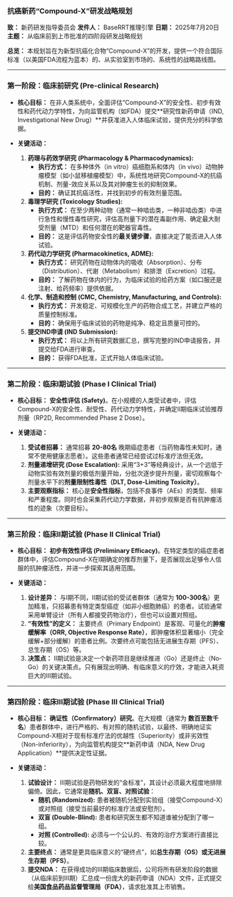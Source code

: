 
### **抗癌新药“Compound-X”研发战略规划**

**致：** 新药研发指导委员会
**发件人：** BaseRRT推理引擎
**日期：** 2025年7月20日
**主题：** 从临床前到上市批准的四阶段研发战略规划

**总览：** 本规划旨在为新型抗癌化合物“Compound-X”的开发，提供一个符合国际标准（以美国FDA流程为蓝本）的、从实验室到市场的、系统性的战略路线图。

---

### **第一阶段：临床前研究 (Pre-clinical Research)**

*   **核心目标：** 在非人类系统中，全面评估“Compound-X”的安全性、初步有效性和药代动力学特性，为向监管机构（如FDA）提交**研究性新药申请（IND, Investigational New Drug）**并获准进入人体临床试验，提供充分的科学依据。

*   **关键活动：**
    1.  **药理与药效学研究 (Pharmacology & Pharmacodynamics):**
        *   **执行方式：** 在多种体外（in vitro）癌细胞系和体内（in vivo）动物肿瘤模型（如小鼠移植瘤模型）中，系统性地研究Compound-X的抗癌机制、剂量-效应关系以及其对肿瘤生长的抑制效果。
        *   **目的：** 确证其抗癌活性，并找到初步的有效剂量范围。
    2.  **毒理学研究 (Toxicology Studies):**
        *   **执行方式：** 在至少两种动物（通常一种啮齿类，一种非啮齿类）中进行急性和慢性毒性研究，评估高剂量下的潜在毒副作用、确定最大耐受剂量（MTD）和任何潜在的靶器官毒性。
        *   **目的：** 这是评估药物安全性的**最关键步骤**，直接决定了能否进入人体试验。
    3.  **药代动力学研究 (Pharmacokinetics, ADME):**
        *   **执行方式：** 研究药物在动物体内的吸收（Absorption）、分布（Distribution）、代谢（Metabolism）和排泄（Excretion）过程。
        *   **目的：** 了解药物在体内的行为，为临床试验的给药方案（如口服还是注射、给药频率）提供依据。
    4.  **化学、制造和控制 (CMC, Chemistry, Manufacturing, and Controls):**
        *   **执行方式：** 开发稳定、可规模化生产的药物合成工艺，并建立严格的质量控制标准。
        *   **目的：** 确保用于临床试验的药物是纯净、稳定且质量可控的。
    5.  **提交IND申请 (IND Submission):**
        *   **执行方式：** 将以上所有研究数据汇总，撰写完整的IND申请报告，并提交给FDA进行审查。
        *   **目的：** 获得FDA批准，正式开始人体临床试验。

---

### **第二阶段：临床I期试验 (Phase I Clinical Trial)**

*   **核心目标：** **安全性评估 (Safety)**。在小规模的人类受试者中，评估Compound-X的安全性、耐受性、药代动力学特性，并确定II期临床试验推荐剂量（RP2D, Recommended Phase 2 Dose）。

*   **关键活动：**
    1.  **受试者招募：** 通常招募 **20-80名** 晚期癌症患者（当药物毒性未知时，通常不使用健康志愿者）。这些患者通常已经尝试过标准疗法但无效。
    2.  **剂量递增研究 (Dose Escalation):** 采用“3+3”等经典设计，从一个远低于动物实验有效剂量的极低剂量开始，分批次逐步提升剂量，密切观察每个剂量水平下的**剂量限制性毒性（DLT, Dose-Limiting Toxicity）**。
    3.  **主要观察指标：** 核心是**安全性指标**，包括不良事件（AEs）的类型、频率和严重程度。同时也会采集药代动力学数据，并初步观察是否有抗肿瘤活性的迹象（次要目标）。

---

### **第三阶段：临床II期试验 (Phase II Clinical Trial)**

*   **核心目标：** **初步有效性评估 (Preliminary Efficacy)**。在特定类型的癌症患者群体中，评估Compound-X在I期确定的推荐剂量下，是否展现出足够令人信服的抗肿瘤活性，并进一步探索其适用范围。

*   **关键活动：**
    1.  **设计差异：** 与I期不同，II期试验的受试者群体（通常为 **100-300名**）更加精准，只招募患有特定类型癌症（如非小细胞肺癌）的患者。试验通常采用单臂设计（所有人都接受药物治疗），但也可以设置对照组。
    2.  **“有效性”的定义：** 主要终点（Primary Endpoint）是客观、可量化的**肿瘤缓解率（ORR, Objective Response Rate）**，即肿瘤体积显著缩小（完全缓解+部分缓解）的患者比例。次要终点可能包括无进展生存期（PFS）、总生存期（OS）等。
    3.  **决策点：** II期试验是决定一个新药项目是继续推进（Go）还是终止（No-Go）的关键决策点。只有展现出明确、有临床意义的疗效，才能进入耗资巨大的III期试验。

---

### **第四阶段：临床III期试验 (Phase III Clinical Trial)**

*   **核心目标：** **确证性（Confirmatory）研究**。在大规模（通常为 **数百至数千名**）患者群体中，进行严格的、有对照的随机试验，以最终、明确地证实Compound-X相对于现有标准疗法的优越性（Superiority）或非劣效性（Non-inferiority），为向监管机构提交**新药申请（NDA, New Drug Application）**提供决定性证据。

*   **关键活动：**
    1.  **试验设计：** III期试验是药物研发的“金标准”，其设计必须最大程度地排除偏倚。因此，它通常是**随机、双盲、对照试验**：
        *   **随机 (Randomized):** 患者被随机分配到实验组（接受Compound-X）或对照组（接受当前最好的标准疗法或安慰剂）。
        *   **双盲 (Double-Blind):** 患者和研究医生都不知道谁被分配到了哪一组。
        *   **对照 (Controlled):** 必须与一个公认的、有效的治疗方案进行直接比较。
    2.  **主要终点：** 通常是更具临床意义的“硬终点”，如**总生存期（OS）**或**无进展生存期（PFS）**。
    3.  **提交NDA：** 在获得成功的III期临床数据后，公司将所有研发阶段的数据（从临床前到III期）汇总成一份庞大的新药申请（NDA）文件，正式提交给**美国食品药品监督管理局（FDA）**，请求批准其上市销售。
